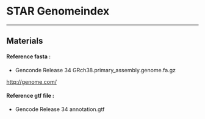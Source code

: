 # STAR Genomeindex
------------------------------
## Materials
#### Reference fasta :
* Genconde Release 34 GRch38.primary_assembly.genome.fa.gz

<http://genome.com/>
    
#### Reference gtf file :
* Gencode Release 34 annotation.gtf




